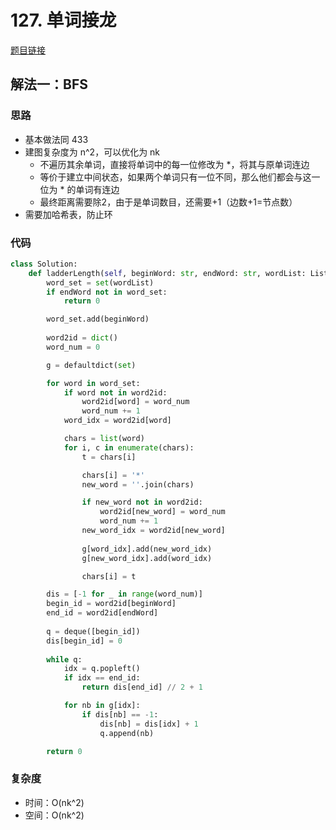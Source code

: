 # 127. 单词接龙

[题目链接](https://leetcode.cn/problems/word-ladder/description)

## 解法一：BFS

### 思路

- 基本做法同 433
- 建图复杂度为 n^2，可以优化为 nk
  - 不遍历其余单词，直接将单词中的每一位修改为 *，将其与原单词连边
  - 等价于建立中间状态，如果两个单词只有一位不同，那么他们都会与这一位为 * 的单词有连边
  - 最终距离需要除2，由于是单词数目，还需要+1（边数+1=节点数）
- 需要加哈希表，防止环

### 代码

```py
class Solution:
    def ladderLength(self, beginWord: str, endWord: str, wordList: List[str]) -> int:
        word_set = set(wordList)
        if endWord not in word_set:
            return 0

        word_set.add(beginWord)
        
        word2id = dict()
        word_num = 0

        g = defaultdict(set)

        for word in word_set:
            if word not in word2id:
                word2id[word] = word_num
                word_num += 1
            word_idx = word2id[word]

            chars = list(word)
            for i, c in enumerate(chars):
                t = chars[i]

                chars[i] = '*'
                new_word = ''.join(chars)

                if new_word not in word2id:
                    word2id[new_word] = word_num
                    word_num += 1
                new_word_idx = word2id[new_word]
                
                g[word_idx].add(new_word_idx)
                g[new_word_idx].add(word_idx)

                chars[i] = t

        dis = [-1 for _ in range(word_num)]
        begin_id = word2id[beginWord]
        end_id = word2id[endWord]
        
        q = deque([begin_id])
        dis[begin_id] = 0
        
        while q:
            idx = q.popleft()
            if idx == end_id:
                return dis[end_id] // 2 + 1

            for nb in g[idx]:
                if dis[nb] == -1:
                    dis[nb] = dis[idx] + 1
                    q.append(nb)

        return 0
```

### 复杂度

- 时间：O(nk^2)
- 空间：O(nk^2)
